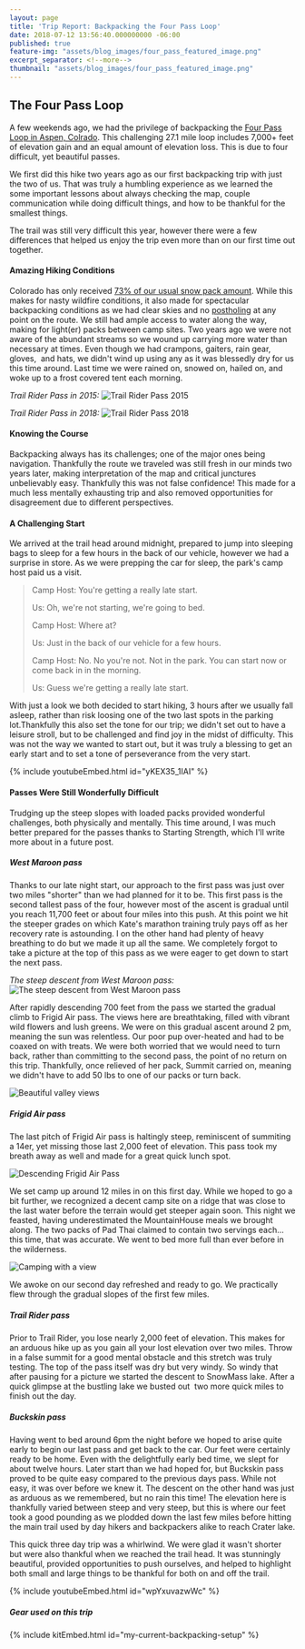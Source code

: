 ```yaml
---
layout: page
title: 'Trip Report: Backpacking the Four Pass Loop'
date: 2018-07-12 13:56:40.000000000 -06:00
published: true
feature-img: "assets/blog_images/four_pass_featured_image.png"
excerpt_separator: <!--more-->
thumbnail: "assets/blog_images/four_pass_featured_image.png"
---
```


## The Four Pass Loop

A few weekends ago, we had the privilege of backpacking the  [Four Pass Loop in Aspen, Colrado](https://www.hikingproject.com/trail/7001635/four-pass-loop). This challenging 27.1 mile loop includes 7,000+ feet of elevation gain and an equal amount of elevation loss. This is due to four difficult, yet beautiful passes.

<!--more-->

We first did this hike two years ago as our first backpacking trip with just the two of us. That was truly a humbling experience as we learned the some important lessons about always checking the map, couple communication while doing difficult things, and how to be thankful for the smallest things.

The trail was still very difficult this year, however there were a few differences that helped us enjoy the trip even more than on our first time out together.

#### Amazing Hiking Conditions

Colorado has only received [73% of our usual snow pack amount](https://www.9news.com/article/weather/weather-colorado/colorado-hits-peak-snowpack-runoff-begins/73-536799493). While this makes for nasty wildfire conditions, it also made for spectacular backpacking conditions as we had clear skies and no [postholing](https://www.rei.com/blog/snowsports/semi-rad-the-joy-of-postholing) at any point on the route. We still had ample access to water along the way, making for light(er) packs between camp sites. Two years ago we were not aware of the abundant streams so we wound up carrying more water than necessary at times. Even though we had crampons, gaiters, rain gear, gloves,  and hats, we didn't wind up using any as it was blessedly dry for us this time around. Last time we were rained on, snowed on, hailed on, and woke up to a frost covered tent each morning.

_Trail Rider Pass in 2015:_
![Trail Rider Pass 2015](/assets/blog_images/four_pass_trail_rider_2015.jpg)

_Trail Rider Pass in 2018:_
![Trail Rider Pass 2018](/assets/blog_images/four_pass_trail_rider_2018.jpg)



#### Knowing the Course

Backpacking always has its challenges; one of the major ones being navigation. Thankfully the route we traveled was still fresh in our minds two years later, making interpretation of the map and critical junctures unbelievably easy. Thankfully this was not false confidence! This made for a much less mentally exhausting trip and also removed opportunities for disagreement due to different perspectives.

#### A Challenging Start

We arrived at the trail head around midnight, prepared to jump into sleeping bags to sleep for a few hours in the back of our vehicle, however we had a surprise in store. As we were prepping the car for sleep, the park's camp host paid us a visit.

> Camp Host: You're getting a really late start.
>
> Us: Oh, we're not starting, we're going to bed.
>
> Camp Host: Where at?
>
> Us: Just in the back of our vehicle for a few hours.
>
> Camp Host: No. No you're not. Not in the park. You can start now or come back in in the morning.
>
> Us: Guess we're getting a really late start.

With just a look we both decided to start hiking, 3 hours after we usually fall asleep, rather than risk loosing one of the two last spots in the parking lot.Thankfully this also set the tone for our trip; we didn't set out to have a leisure stroll, but to be challenged and find joy in the midst of difficulty. This was not the way we wanted to start out, but it was truly a blessing to get an early start and to set a tone of perseverance from the very start.

{% include youtubeEmbed.html id="yKEX35_1IAI" %}

#### Passes Were Still Wonderfully Difficult

Trudging up the steep slopes with loaded packs provided wonderful challenges, both physically and mentally. This time around, I was much better prepared for the passes thanks to Starting Strength, which I'll write more about in a future post.

##### West Maroon pass

Thanks to our late night start, our approach to the first pass was just over two miles "shorter" than we had planned for it to be. This first pass is the second tallest pass of the four, however most of the ascent is gradual until you reach 11,700 feet or about four miles into this push. At this point we hit the steeper grades on which Kate's marathon training truly pays off as her recovery rate is astounding. I on the other hand had plenty of heavy breathing to do but we made it up all the same. We completely forgot to take a picture at the top of this pass as we were eager to get down to start the next pass.

_The steep descent from West Maroon pass:_
![The steep descent from West Maroon pass](/assets/blog_images/four_pass_west_maroon_descent.jpg)

After rapidly descending 700 feet from the pass we started the gradual climb to Frigid Air pass. The views here are breathtaking, filled with vibrant wild flowers and lush greens. We were on this gradual ascent around 2 pm, meaning the sun was relentless. Our poor pup over-heated and had to be coaxed on with treats. We were both worried that we would need to turn back, rather than committing to the second pass, the point of no return on this trip. Thankfully, once relieved of her pack, Summit carried on, meaning we didn't have to add 50 lbs to one of our packs or turn back.

![Beautiful valley views](/assets/blog_images/four_pass_west_maroon_valley.jpg)


##### Frigid Air pass

The last pitch of Frigid Air pass is haltingly steep, reminiscent of summiting a 14er, yet missing those last 2,000 feet of elevation. This pass took my breath away as well and made for a great quick lunch spot.

![Descending Frigid Air Pass](/assets/blog_images/four_pass_frigid_air_pass_descent.jpg)

We set camp up around 12 miles in on this first day. While we hoped to go a bit further, we recognized a decent camp site on a ridge that was close to the last water before the terrain would get steeper again soon. This night we feasted, having underestimated the MountainHouse meals we brought along. The two packs of Pad Thai claimed to contain two servings each... this time, that was accurate. We went to bed more full than ever before in the wilderness.


![Camping with a view](/assets/blog_images/four_pass_frigid_air_campsite.jpg)

We awoke on our second day refreshed and ready to go. We practically flew through the gradual slopes of the first few miles.

##### Trail Rider pass

Prior to Trail Rider, you lose nearly 2,000 feet of elevation. This makes for an arduous hike up as you gain all your lost elevation over two miles. Throw in a false summit for a good mental obstacle and this stretch was truly testing. The top of the pass itself was dry but very windy. So windy that after pausing for a picture we started the descent to SnowMass lake. After a quick glimpse at the bustling lake we busted out  two more quick miles to finish out the day.

##### Buckskin pass

Having went to bed around 6pm the night before we hoped to arise quite early to begin our last pass and get back to the car. Our feet were certainly ready to be home. Even with the delightfully early bed time, we slept for about twelve hours. Later start than we had hoped for, but Buckskin pass proved to be quite easy compared to the previous days pass. While not easy, it was over before we knew it. The descent on the other hand was just as arduous as we remembered, but no rain this time! The elevation here is thankfully varied between steep and very steep, but this is where our feet took a good pounding as we plodded down the last few miles before hitting the main trail used by day hikers and backpackers alike to reach Crater lake.

This quick three day trip was a whirlwind. We were glad it wasn't shorter but were also thankful when we reached the trail head. It was stunningly beautiful, provided opportunities to push ourselves, and helped to highlight both small and large things to be thankful for both on and off the trail.

{% include youtubeEmbed.html id="wpYxuvazwWc" %}


##### Gear used on this trip

{% include kitEmbed.html id="my-current-backpacking-setup" %}
